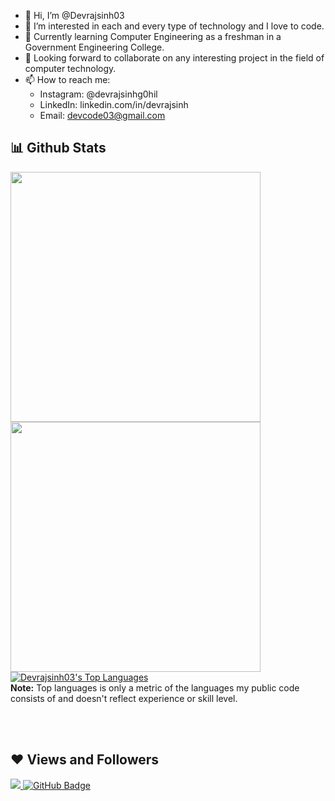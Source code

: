 - 👋 Hi, I’m @Devrajsinh03
- 👀 I’m interested in each and every type of technology and I love to code.
- 🌱 Currently learning Computer Engineering as a freshman in a Government Engineering College.
- 💞️ Looking forward to collaborate on any interesting project in the field of computer technology.
- 📫 How to reach me:<br>  
  - Instagram: @devrajsinhg0hil <br>
  - LinkedIn: linkedin.com/in/devrajsinh <br>
  - Email: devcode03@gmail.com <br>

## 📊 Github Stats
<img align="left" src="https://github-readme-stats.vercel.app/api?username=Devrajsinh03&count_private=true&show_icons=true&theme=light" width="400"/> 
<br/>
<br/>
<br/>
<img align="left" src="https://github-readme-streak-stats.herokuapp.com/?user=Devrajsinh03" width="400">

<a href="https://github.com/Devrajsinh03/github-readme-stats"><img alt="Devrajsinh03's Top Languages" src="https://github-readme-stats.vercel.app/api/top-langs/?username=Devrajsinh03&langs_count=8&count_private=true&layout=compact&theme=react&hide_border=true&bg_color=0D1117" /></a>
  <br/>
  <b>Note:</b> Top languages is only a metric of the languages my public code consists of and doesn't reflect experience or skill level.


<br/>
<br/>




## ❤ Views and Followers
<a href="https://github.com/Meghna-DAS/github-profile-views-counter">
    <img src="https://komarev.com/ghpvc/?username=Devrajsinh03">
</a>
<a href="https://github.com/Devrajsinh03?tab=followers"><img src="https://img.shields.io/github/followers/Devrajsinh03?label=Followers&style=social" alt="GitHub Badge"></a>
<!---
Devrajsinh03/Devrajsinh03 is a ✨ special ✨ repository because its `README.md` (this file) appears on your GitHub profile.
You can click the Preview link to take a look at your changes.
--->
